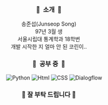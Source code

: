 <div align='center'>
  
  ### 💫 &nbsp;소개 &nbsp;💫  
  송준섭(Junseop Song)  
  97년 3월 생  
  서울시립대 통계학과 18학번  
  개발 시작한 지 얼마 안 된 코린이..  
    
  ### 💫&nbsp; 공부 중 &nbsp;💫  
    <img alt="Python" src ="https://img.shields.io/badge/Python-3776AB.svg?&style=for-the-badge&logo=Python&logoColor=white"/> <img alt="Html" src ="https://img.shields.io/badge/HTML-E34F26.svg?&style=for-the-badge&logo=HTML5&logoColor=white"/> <img alt="CSS" src ="https://img.shields.io/badge/CSS-FF9933.svg?&style=for-the-badge&logo=CSS3&logoColor=white"/> <img alt="Dialogflow" src ="https://img.shields.io/badge/Dialogflow-7238BB.svg?&style=for-the-badge&logo=Dialogflow&logoColor=white"/>  
    
  ### 🔰 잘 부탁 드립니다 🔰
</div>
